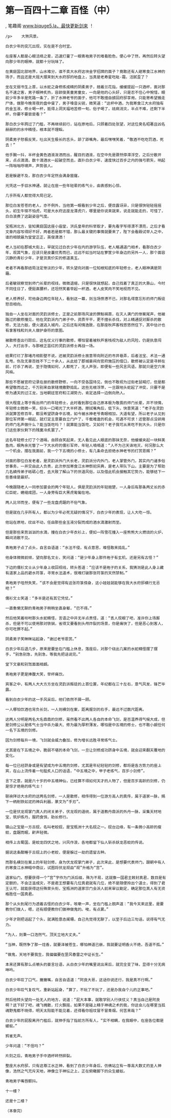 # 第一百四十二章 百怪（中）
, 笔趣阁 www.biquge5.la，最快更新剑来 ！

    /p>    大煞风景。

    白衣少年的突兀出现，实在是不合时宜。

    在座客人都是心眼活络之辈，迅速打量了一眼青袍男子的难看脸色，便心中了然，再然后转头望向那少年的眼神，就都十分玩味了。

    在黄庭国北部地界，山水难分，谁不卖大水府这块金字招牌的面子？竟敢还有人砸寒食江水神的场子，而且还是大摇大摆来到大水府邸的地盘上，当真是老寿星吃砒-霜，活腻歪了？

    坐在文弱书生上首，以水蛇之身修炼成精的阴柔男子，翘着兰花指，缓缓提起一只酒杯，面对那名不速之客，男子眼神炙热，容颜俊美童男童女，一向是他的心头好，只是忍不住心中惋惜，眼前少年多半是死路一条了，折了水神老爷的面子，他可不敢擅自掳回府邸享用，只能寄希望搬走尸体，做那今晚宵夜的盘中餐了，男子嗓音尖锐，微笑道：“这杯中酒，为我寒食江大水府独有的金玉液，修士喝一杯，抵得上洞天福地苦修一旬，俗子喝了，祛病消灾，半点不难，还剩下半杯，你要不要尝尝看？”

    那白衣少年跨过了门槛，不再继续前行，站在原地后，只顾着四处张望，对这位臭名昭著且凶名赫赫的的水中精怪，根本就不理睬。

    阴柔男子怒极反笑，吐出天生极长的舌头，舔了舔嘴角，最后嘿嘿笑着，“敬酒不吃吃罚酒，死去！”

    他手腕一抖，半杯金黄色酒液泼洒而出，醒目的酒液，在空中先是骤然停滞浮空，之后分散开来，点点滴滴，数十滴酒水一起破空而去，直扑白衣少年，速度快过百步之内的强弓箭矢，响起一阵嗡嗡呼啸声，声势骇人。

    若是躲避不及，那白衣少年定然会满身窟窿。

    光凭这一手驭水神通，就让在座一些年轻辈的练气士，由衷感到心惊。

    几乎所有人都觉得大局已定。

    那位白发苍苍的老人，亦不例外，当他第一眼看到少年之后，便目露讶异，只是很快轻轻摇摇头，初生牛犊不怕虎，可是大水府这座龙潭虎穴，哪里是你说来就来，说走就能走的，可惜了，白白浪费了这副姿容气度。

    宝瓶洲北方，皆知黄庭国这座小庙堂，洪氏皇帝的科举取才，要先看字写得漂不漂亮，之后才看文章内容写得好不好，两者若是都不错，那么最关键的事情就要来了，陛下会看殿试举人之中，谁的相貌最为堂堂正正，英俊潇洒！

    老人当初在郡城大街上，早就见过白衣少年在内的游学队伍，老人略通道门相术，看那白衣少年，观其气象，应该只是皮囊优秀而已，远远不如当时站在箩筐少年身边的另外一人，那个面容沉静的青衫少年，才是货真价实的修道美玉。

    老者不再看那结局注定惨淡的少年，转头望向对面一位知根知底的年轻修士，老人眼神满是阴霾。

    后者敏锐察觉到师门长辈的视线，微微退缩，只是很快就想起，自己找着了真正的大靠山，今时不同往日了，便挺直腰杆，还坦然笑着举起一杯酒，老人皮笑肉不笑地视而不见。

    老人修养好，可他身边两位年轻人，看到这一幕，则当场愤懑不已，对那名得意忘形的师门叛徒怒目相向。

    独自一人坐在对面的灵韵派修士，正是之前那场风波的罪魁祸首，在灭人满门的惨案尾声，他被路过的散修撞见，他在灵韵派内门弟子中，资质平平，更不擅长杀伐，对上精通捉对厮杀的散修，无法力敌，便火速逃入城内，之后还有闲情逸致，在那座秋芦客栈悠悠然住下，其中估计也有拿客栈和刘夫人做护身符的意图。

    被散修查出行踪后，这名仗义行事的散修，哪怕冒着被秋芦客栈视为敌人的风险，仍是执意闯入，大打出手，与那根正苗红的灵韵派修士再战一场。

    结果打烂了那堵月相影壁不说，还被灵韵派修士故意带向附近的市井巷弄，后者法宝、术法一通乱甩，伤及无辜百姓不下二十余人，从此给了郡城豪阀向官府施压的借口，散修被认定是寻衅在前，打杀了再说，至于隐情如何，人都死了，无人声张，即便有一些风言风语，那就只是空穴来风嘛。

    那些不愿被官府记录在册的散修野修，一向不受各国待见，倒也不敢视为过街老鼠喊打，但是都希望敬而远之，千万别来自家辖境撒野捣乱。这些无根浮萍，一旦跟地头蛇起了冲突，只要不是修为通天的过江龙，当地朝廷官府和江湖势力，肯定选择一边倒向熟人。

    很大程度上等于叛出师门的年轻修士，此时看到那位自己原本极为敬畏的师门长辈，并不领情，年轻修士微微一笑，仰头一口喝光了大半杯酒，擦拭嘴角后，低下头，快意笑道：“老子在灵韵派就算苦修百年，都没希望跻身中五境，如今被水神老爷青眼相加，大道有望，所以老子从见到那位军师第一眼起，就打定主意要自立门户了，千载难逢的机会，可遇不可求！还管那点没卵用的师门名声做什么？能当饭吃吗？！就算能当饭吃，又如何？老子我可从来吃不到大头，只是你们这些家伙剩下的残羹冷炙罢了。”

    这名年轻修士打了个酒嗝，自顾自笑起来，无人看见此人眼底的那抹无奈，他缓缓夹起一块鲜美鱼肉，眼角余光瞥了一下大水府的儒衫军师，年轻人喃喃道：“人不为己天诛地灭，何况那么大一个机会，摆在我面前，我一个下五境的小修士，有几条命去拒绝水神老爷的打赏恩赐？”

    对面的那位白发老者，是灵韵派外门大长老，灵韵派分内外门，老人掌管外门，其实内门诸多俗世事务，一并交由此人负责，此次参加寒食江水神祭祀庆典，是老人带队下山，主要是为了帮助几名嫡传弟子砥砺心性，去大致了解山下的世道风俗，以及借此机会接触其它势力，能够结下一些善缘是最好。

    今晚跟随老人一同参加宴会的两个年轻人，俱是灵韵派的年轻翘楚，一人身后有那条两丈长的赤红巨蛇，蜷缩成团，一人身旁有巨大黑虎匍匐在地。

    两人比邻而坐，便有了一些龙盘虎踞的不俗气象。

    但是就在几乎所有人，都以为少年必死无疑的情况下，白衣少年的表现，让人大吃一惊。

    他站在原地，纹丝不动，任由那些金玉液分裂而成的酒水滴激射而至。

    但是那些来势汹汹的水滴，撞在白衣少年衣衫上，便如一阵雪花撞入一座熊熊大火燃烧的火炉，瞬间消散不见。

    青袍男子点了点头，自言自语道：“水法不侵，有点意思，难怪敢来捣乱。”

    他身体微微前倾，望向那名文士，笑问道：“是少年身上那件袍子有玄机，还是另有古怪？”

    下边的儒衫文士从少年身上收回视线，转头答道：“应该不是袍子的关系，我猜测是此人身上藏有道家上品的避水符箓，寻常水法道术，很难打破那张符箓的天然禁制。”

    青袍男子哑然失笑，“该不会是觉得有这张符箓傍身，这小娃娃就能够在我大水府邸横行无忌吧？”

    儒衫文士笑道：“多半是还有其它凭仗。”

    一直惫懒无聊的青袍男子稍稍坐直身躯，“巴不得。”

    然后他笑着吩咐那头水蛇精怪，言语之中并无半点责怪，道：“丢人现眼了吧，准许你上场厮杀，但是不可以使用那对铁锏，省得又要看到头颅炸裂的场景，你是痛快了，但是恶心到客人，你可吃罪不起。”

    阴柔男子笑眯眯站起身，“谢过老爷恩赏。”

    白衣少年后退几步，原来是要坐在门槛上休息，落座后，对那个绕出几案的水蛇精怪摆了摆手，“别急别急，先别急，等我先把话说完。”

    堂下文豪和别驾面面相觑。

    青袍男子更是捧腹大笑，举杯痛饮。

    宾客之中，有两人大大方方坐在灵韵派叛徒的上首位置，年纪都在三十左右，意气风发，锋芒毕露。

    看到白衣少年的这一手风采后，他们依然不屑一顾。

    一人哪怕饮酒也背负长剑，一人则横剑在案，距离握剑的右手，最远不过数尺距离。

    这两人分明是两名大名鼎鼎的剑修，虽然看不出两人各自的本命飞剑，是否温养得气候大成，但是剑修公认是练气士当中杀力最大、修为最为厚积薄发，哪怕是中五境的修士，也不敢小觑任何一名下五境的剑修。

    因为剑修每升一境，飞剑就会威力叠加，修为增长远胜寻常练气士。

    尤其是在下五境之中，脆弱不堪的本命飞剑，一旦让剑修成功跻身中五境，就会迎来翻天覆地的变化。

    每一位已经跻身或是有望成为中五境的剑修，尤其是年纪轻轻的剑修，都将是各方势力的座上宾，在山上流传着一句脍炙人口的话语，“中五境之中，甲子老练气，百岁小剑修”。

    言下之意，就是六十岁的中五境神仙，已经算不得如何天才的人物了，但是百岁高龄的剑修，仍是惊才绝艳的练气士！

    联袂拜访大水府的这两名剑修，一人是散修，相传得到一位游方高人的真传，属于道家一脉，赐下一柄削铁如泥的神兵利器，篆文为“手刃”。

    一位是伏龙观掌门真人的闭关弟子，伏龙观的道统，属于道教丹鼎派的外丹一脉，采集天材地宝，筑炉炼丹，服药食饵，助长修行。

    镇山之宝是一方古砚，名叫老蛟砚，是宝瓶洲十大名砚之一。砚台边缘，有一条微小高龄的瘦蛟，盘踞而眠，鼾声轻微。

    相传上古蜀国，是蛟龙四伏之地，兴风作浪，各地都留下仙人斩杀妖龙恶蛟的传说。

    据说这条酣睡于古砚上的小老蛟，便是躲过一劫的遗留古种。

    而那名横剑在案上的年轻剑修，身为伏龙观掌门弟子，此次来此，是想要代表师门，跟朝中有人的寒食江水神暗中商议，试图将伏龙观由“观”升格为“宫”。

    道家仙门，想要获得一个“宫”字作为门派后缀，殊为不易，这就像一国君主敕封真君，数目是有定额的，不会泛滥成灾，不是君王想要有几位真君就有几位，绝不是随便拎出个道士，得到了君王认可，就能获得这份殊荣头衔，宝瓶洲的道家宗门会派人前来审议勘定，确定那位真人有无资格胜任一国真君。

    那个从头到尾行为透着古怪的白衣少年，咳嗽一声，坐在门槛上朗声道：“我今天来这里，是要教你们做人，嗯，还有顺便教你们做神做鬼的。唉，有点累。”

    少年才刚把话起了个头，就满脸意态阑珊，自己先觉得无聊了，以至于后边三句话，说得有气无力。

    “为人，则秉一口浩然气，顶天立地大丈夫。”

    “当神，既然争了那一炷香，就要泽被苍生，哪怕神道已崩，我就要证明香火不绝，吾道不孤。”

    “做鬼，天地不要我生，我偏偏要在罡风春雷之中证长生。”

    本来还算有那么点嚼头的豪言壮语，从白衣少年的嘴里说出来后，就完全变了味，显得十分无病呻吟。

    白衣少年叹了口气，撇撇嘴，自言自语道：“阿良大哥，这话你说还行，我是真不行啊。”

    白衣少年叹气复叹气，重新站起身，“算了，不玩了不玩了，还是办我自个儿的正事吧。”

    然后他转头望向一处无人的地方，说道：“屁大本事，就敢学别人行侠仗义？真当自己是阿良啊？这下好了吧，魂飞魄散，灯火飘摇，如果不是碰上精于神魂之术的我，你这会儿在哪里当孤魂野鬼都不晓得，明天太阳能不能见着，还得看你祖坟冒不冒青烟，何苦来哉？”

    白衣少年的屁股离开门槛后，就伸手指了指前方所有人，“实不相瞒，在我眼中，在座各位都是蝼蚁。”

    鸦雀无声。

    少年问道：“不信吗？”

    片刻之后，青袍男子手中酒杯砰然碎裂。

    整座大水府邸，只有这尊江水正神，看到了白衣少年身后，仿佛站立有一尊高大数丈的圣人神像，浩然之气充斥天地，神像立于神坛之上，正在俯瞰脚下的众生蝼蚁。

    青袍男子嘴唇颤抖。

    十一楼？

    还是十二楼？

    （本章完）